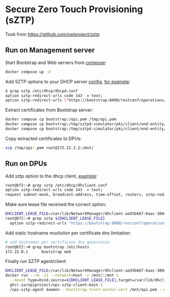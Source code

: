 # Secure Zero Touch Provisioning (sZTP)

Took from <https://github.com/opiproject/sztp>

## Run on Management server

Start Bootstrap and Web servers from [compose](./docker-compose.yml):

```bash
docker compose up -d
```

Add SZTP options to your DHCP server [config](./hardware/mgmt/fs/etc/dhcp/dhcpd.conf), [for example](https://github.com/opiproject/sztp/blob/main/dhcp/dhcpd.conf.template):

```bash
$ grep sztp /etc/dhcp/dhcpd.conf
option sztp-redirect-urls code 143  = text;
option sztp-redirect-urls \"https://bootstrap:8080/restconf/operations/ietf-sztp-bootstrap-server:get-bootstrapping-data\";
```

Extract certificates from Bootstrap server:

```bash
docker compose cp bootstrap:/opi.pem /tmp/opi.pem
docker compose cp bootstrap:/tmp/sztpd-simulator/pki/client/end-entity/my_cert.pem /tmp/opi_cert.pem
docker compose cp bootstrap:/tmp/sztpd-simulator/pki/client/end-entity/private_key.pem /tmp/opi_private_key.pem
```

Copy extracted certificates to DPUs:

```bash
scp /tmp/opi*.pem root@172.22.3.2:/mnt/
```

## Run on DPUs

Add sztp option to the dhcp client, [example](https://github.com/opiproject/sztp/blob/main/dhcp/dhclient.conf):

```bash
root@bf2:~# grep sztp /etc/dhcp/dhclient.conf
option sztp-redirect-urls code 143  = text;
request subnet-mask, broadcast-address, time-offset, routers, sztp-redirect-urls,
```

Make sure lease file received the correct option:

```bash
DHCLIENT_LEASE_FILE=/var/lib/NetworkManager/dhclient-aa93b667-6aac-3804-91e9-4958e07fdb2f-oob_net0.lease
root@bf2:~# grep sztp ${DHCLIENT_LEASE_FILE}
  option sztp-redirect-urls "https://bootstrap:8080/restconf/operations/ietf-sztp-bootstrap-server:get-bootstrapping-data";
```

Add static hostname resolution per certificate dns limitation:

```bash
# add hostnames per certificate dns generation
root@bf2:~# grep bootstrap /etc/hosts
172.22.0.1      bootstrap web
```

Finally run SZTP agent/client:

```bash
DHCLIENT_LEASE_FILE=/var/lib/NetworkManager/dhclient-aa93b667-6aac-3804-91e9-4958e07fdb2f-oob_net0.lease
docker run --rm -it --network=host -v /mnt/:/mnt \
  --mount type=bind,source=${DHCLIENT_LEASE_FILE},target=/var/lib/dhclient/dhclient.leases \
  ghcr.io/opiproject/opi-sztp-client:main \
  /opi-sztp-agent daemon --bootstrap-trust-anchor-cert /mnt/opi.pem --device-end-entity-cert /mnt/opi_cert.pem --device-private-key /mnt/opi_private_key.pem
```
